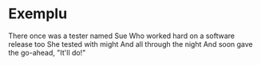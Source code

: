 # Exemplu

There once was a tester named Sue
Who worked hard on a software release too
She tested with might
And all through the night
And soon gave the go-ahead, "It'll do!"